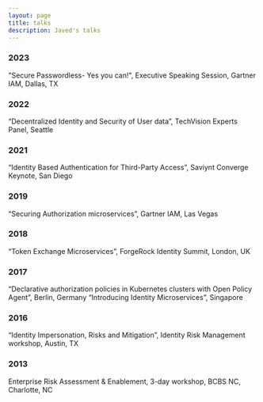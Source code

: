 ```yaml
---
layout: page
title: talks
description: Javed's talks
---
```


### 2023
"Secure Passwordless- Yes you can!", Executive Speaking Session, Gartner IAM, Dallas, TX

### 2022
“Decentralized Identity and Security of User data”, TechVision Experts Panel, Seattle

### 2021
“Identity Based Authentication for Third-Party Access”, Saviynt Converge Keynote, San Diego


### 2019
 “Securing Authorization microservices”, Gartner IAM, Las Vegas

### 2018
“Token Exchange Microservices”, ForgeRock Identity Summit, London, UK

### 2017
“Declarative authorization policies in Kubernetes clusters with Open Policy Agent”, Berlin, Germany
“Introducing Identity Microservices”, Singapore

### 2016
“Identity Impersonation, Risks and Mitigation”, Identity Risk Management workshop, Austin, TX

### 2013
Enterprise Risk Assessment & Enablement, 3-day workshop, BCBS NC, Charlotte, NC
